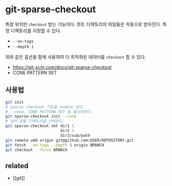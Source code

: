 # git-sparse-checkout

특정 위치만 `checkout` 받는 기능이다.
루트 디렉토리의 파일들은 자동으로 받아진다.
특정 디렉토리를 지정할 수 있다.

- `--no-tags`
- `--depth 1`

위와 같은 옵션을 함께 사용하여 더 최적화된 데이터를 `checkout` 할 수 있다.

- https://git-scm.com/docs/git-sparse-checkout
- CONE PATTERN SET
## 사용법
```sh
git init
# sparse checkout 기능을 enable 한다.
# --cone, CONE PATTERN SET 을 활성화한다.
git sparse-checkout init --cone
# 내려 받을 디렉토리를 선택한다.
git sparse-checkout set dir1 \
                        dir2 \
                        dir3/sub/path
git remote add origin git@github.com:USER/REPOSITORY.git
git fetch --no-tags --depth 1 origin BRANCH
git checkout --force BRNACH
```

## related
- [[git]]
